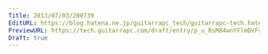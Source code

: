 ```yaml
---
Title: 2013/07/03/200739
EditURL: https://blog.hatena.ne.jp/guitarrapc_tech/guitarrapc-tech.hatenablog.com/atom/entry/6802418398340941226
PreviewURL: https://tech.guitarrapc.com/draft/entry/p_u_RsM84wnYFlmDVFy7QVmmEGM
Draft: true
---
```


